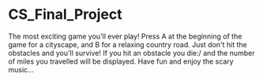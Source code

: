 # CS_Final_Project

The most exciting game you'll ever play! Press A at the beginning of the game for a cityscape, and B for a relaxing country road. Just don't hit the obstacles and you'll survive! If you hit an obstacle you die:/ and the number of miles you travelled will be displayed. Have fun and enjoy the scary music...
